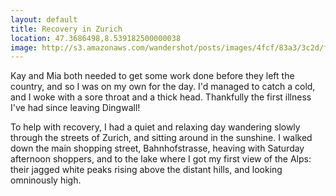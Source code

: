 ```yaml
---
layout: default
title: Recovery in Zurich
location: 47.3686498,8.539182500000038
image: http://s3.amazonaws.com/wandershot/posts/images/4fcf/83a3/3c2d/f000/0300/0049/original/2012-06-02.jpg?1338999715
---
```

Kay and Mia both needed to get some work done before they left the country, and so I was on my own for the day. I'd managed to catch a cold, and I woke with a sore throat and a thick head. Thankfully the first illness I've had since leaving Dingwall!

To help with recovery, I had a quiet and relaxing day wandering slowly through the streets of Zurich, and sitting around in the sunshine. I walked down the main shopping street, Bahnhofstrasse, heaving with Saturday afternoon shoppers, and to the lake where I got my first view of the Alps: their jagged white peaks rising above the distant hills, and looking omninously high.